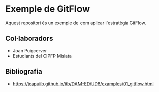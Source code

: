 # Exemple de GitFlow

Aquest repositori és un exemple de com aplicar l'estratègia GitFlow.

## Col·laboradors
- Joan Puigcerver
- Estudiants del CIPFP Mislata

## Bibliografia
- https://joapuiib.github.io/itb/DAM-ED/UD8/examples/01_gitflow.html
